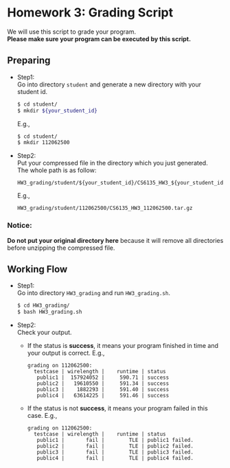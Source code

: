 # Homework 3: Grading Script
We will use this script to grade your program.  
**Please make sure your program can be executed by this script.**

## Preparing
* Step1:  
    Go into directory `student` and generate a new directory with your student id.
    ```sh
    $ cd student/
    $ mkdir ${your_student_id}
    ```

    E.g.,
    ```sh
    $ cd student/
    $ mkdir 112062500
    ```

* Step2:  
    Put your compressed file in the directory which you just generated.  
    The whole path is as follow: 
    ```
    HW3_grading/student/${your_student_id}/CS6135_HW3_${your_student_id}.tar.gz
    ```

    E.g.,
    ```
    HW3_grading/student/112062500/CS6135_HW3_112062500.tar.gz
    ```

### Notice:  
**Do not put your original directory here** because it will remove all directories before unzipping the compressed file.

## Working Flow
* Step1:  
    Go into directory `HW3_grading` and run `HW3_grading.sh`.
    ```sh
    $ cd HW3_grading/
    $ bash HW3_grading.sh
    ```

* Step2:  
    Check your output.
    * If the status is **success**, it means your program finished in time and your output is correct. E.g.,
        ```
        grading on 112062500:
          testcase | wirelength |    runtime | status
           public1 |  157924052 |     590.71 | success
           public2 |   19610550 |     591.34 | success
           public3 |    1882293 |     591.40 | success
           public4 |   63614225 |     591.46 | success
        ```
    * If the status is not **success**, it means your program failed in this case. E.g.,
        ```
        grading on 112062500:
          testcase | wirelength |    runtime | status
           public1 |       fail |        TLE | public1 failed.
           public2 |       fail |        TLE | public2 failed.
           public3 |       fail |        TLE | public3 failed.
           public4 |       fail |        TLE | public4 failed.
        ```
